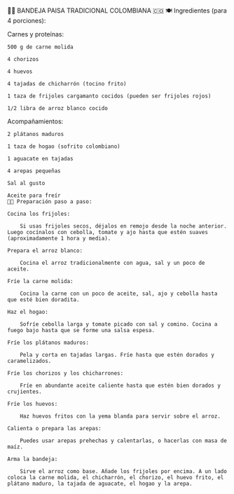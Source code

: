 🥩🥚 BANDEJA PAISA TRADICIONAL COLOMBIANA 🇨🇴
🍽️ Ingredientes (para 4 porciones):

Carnes y proteínas:

    500 g de carne molida

    4 chorizos

    4 huevos

    4 tajadas de chicharrón (tocino frito)

    1 taza de frijoles cargamanto cocidos (pueden ser frijoles rojos)

    1/2 libra de arroz blanco cocido

Acompañamientos:

    2 plátanos maduros

    1 taza de hogao (sofrito colombiano)

    1 aguacate en tajadas

    4 arepas pequeñas

    Sal al gusto

    Aceite para freír
    👨‍🍳 Preparación paso a paso:

    Cocina los frijoles:

        Si usas frijoles secos, déjalos en remojo desde la noche anterior. Luego cocínalos con cebolla, tomate y ajo hasta que estén suaves (aproximadamente 1 hora y media).

    Prepara el arroz blanco:

        Cocina el arroz tradicionalmente con agua, sal y un poco de aceite.

    Fríe la carne molida:

        Cocina la carne con un poco de aceite, sal, ajo y cebolla hasta que esté bien doradita.

    Haz el hogao:

        Sofríe cebolla larga y tomate picado con sal y comino. Cocina a fuego bajo hasta que se forme una salsa espesa.

    Fríe los plátanos maduros:

        Pela y corta en tajadas largas. Fríe hasta que estén dorados y caramelizados.

    Fríe los chorizos y los chicharrones:

        Fríe en abundante aceite caliente hasta que estén bien dorados y crujientes.

    Fríe los huevos:

        Haz huevos fritos con la yema blanda para servir sobre el arroz.

    Calienta o prepara las arepas:

        Puedes usar arepas prehechas y calentarlas, o hacerlas con masa de maíz.

    Arma la bandeja:

        Sirve el arroz como base. Añade los frijoles por encima. A un lado coloca la carne molida, el chicharrón, el chorizo, el huevo frito, el plátano maduro, la tajada de aguacate, el hogao y la arepa.

